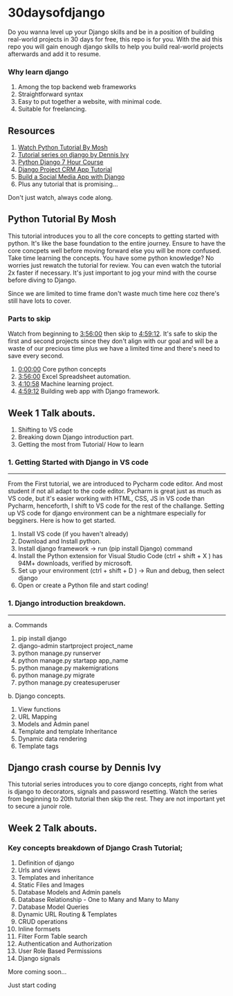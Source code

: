 # 30daysofdjango

Do you wanna level up your Django skills and be in a position of building real-world projects in 30 days for free, this repo is for you. With the aid this repo you will gain enough django skills to help you build real-world projects afterwards and add it to resume.

### Why learn django

1. Among the top backend web frameworks
2. Straightforward syntax
3. Easy to put together a website, with minimal code.
4. Suitable for freelancing.

## Resources

1. [Watch Python Tutorial By Mosh](https://www.youtube.com/watch?v=_uQrJ0TkZlc)
2. [Tutorial series on django by Dennis Ivy](https://www.youtube.com/watch?v=xv_bwpA_aEA&list=PL-51WBLyFTg2vW-_6XBoUpE7vpmoR3ztO)
4. [Python Django 7 Hour Course](https://www.youtube.com/watch?v=PtQiiknWUcI)
5. [Django Project CRM App Tutorial](https://www.youtube.com/watch?v=t10QcFx7d5k)
3. [Build a Social Media App with Django](https://www.youtube.com/watch?v=xSUm6iMtREA)
6. Plus any tutorial that is promising...

Don't just watch, always code along.

## Python Tutorial By Mosh

This tutorial introduces you to all the core concepts to getting started with python. It's like the base foundation to the entire journey. Ensure to have the core concpets well before moving forward else you will be more confused.
Take time learning the concepts.
You have some python knowledge? No worries just rewatch the tutorial for review. You can even watch the tutorial 2x faster if necessary. It's just important to jog your mind with the course before diving to Django.

Since we are limited to time frame don't waste much time here coz there's still have lots to cover.

### Parts to skip

Watch from beginning to [3:56:00](https://www.youtube.com/watch?v=_uQrJ0TkZlc&t=14160s) then skip to [4:59:12](https://www.youtube.com/watch?v=_uQrJ0TkZlc&t=17952s). It's safe to skip the first and second projects since they don't align with our goal and will be a waste of our precious time plus we have a limited time and there's need to save every second.

1. [0:00:00](https://www.youtube.com/watch?v=_uQrJ0TkZlc) Core python concepts
1. [3:56:00](https://www.youtube.com/watch?v=_uQrJ0TkZlc&t=14160s) Excel Spreadsheet automation.
1. [4:10:58](https://www.youtube.com/watch?v=_uQrJ0TkZlc&t=15058s) Machine learning project.
1. [4:59:12](https://www.youtube.com/watch?v=_uQrJ0TkZlc&t=17952s) Building web app with Django framework.

## Week 1 Talk abouts.

1. Shifting to VS code
2. Breaking down Django introduction part.
3. Getting the most from Tutorial/ How to learn

### 1. Getting Started with Django in VS code

---

From the First tutorial, we are introduced to Pycharm code editor. And most student if not all adapt to the code editor. Pycharm is great just as much as VS code, but it's easier working with HTML, CSS, JS in VS code than Pycharm, henceforth, I shift to VS code for the rest of the challange. Setting up VS code for django environment can be a nightmare especially for begginers. Here is how to get started.

1. Install VS code (if you haven't already)
2. Download and Install python.
3. Install django framework -> run (pip install Django) command
4. Install the Python extension for Visual Studio Code (ctrl + shift + X ) has 94M+ downloads, verified by microsoft.
5. Set up your environment (ctrl + shift + D ) -> Run and debug, then select django
6. Open or create a Python file and start coding!

### 1. Django introduction breakdown.

---

a. Commands

1. pip install django
2. django-admin startproject project_name
3. python manage.py runserver
4. python manage.py startapp app_name
5. python manage.py makemigrations
6. python manage.py migrate
7. python manage.py createsuperuser

b. Django concepts.

1. View functions
2. URL Mapping
3. Models and Admin panel
4. Template and template Inheritance
5. Dynamic data rendering
6. Template tags

## Django crash course by Dennis Ivy

This tutorial series introduces you to core django concepts, right from what is django to decorators, signals and password resetting.
Watch the series from beginning to 20th tutorial then skip the rest. They are not important yet to secure a junoir role.

## Week 2 Talk abouts.

### Key concepts breakdown of Django Crash Tutorial;

1. Definition of django
2. Urls and views
3. Templates and inheritance
4. Static Files and Images
5. Database Models and Admin panels
6. Database Relationship - One to Many and Many to Many
7. Database Model Queries
8. Dynamic URL Routing & Templates
9. CRUD operations
10. Inline formsets
11. Filter Form Table search
12. Authentication and Authorization
13. User Role Based Permissions
14. Django signals

More coming soon...

Just start coding
